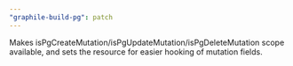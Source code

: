```yaml
---
"graphile-build-pg": patch
---
```


Makes isPgCreateMutation/isPgUpdateMutation/isPgDeleteMutation scope available,
and sets the resource for easier hooking of mutation fields.
